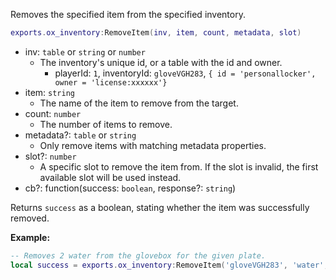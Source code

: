 Removes the specified item from the specified inventory.

```lua
exports.ox_inventory:RemoveItem(inv, item, count, metadata, slot)
```

- inv: `table` or `string` or `number`
  - The inventory's unique id, or a table with the id and owner.
    - playerId: `1`, inventoryId: `gloveVGH283`, `{ id = 'personallocker', owner = 'license:xxxxxx'}`
- item: `string`
  - The name of the item to remove from the target.
- count: `number`
  - The number of items to remove.
- metadata?: `table` or `string`
  - Only remove items with matching metadata properties.
- slot?: `number`
  - A specific slot to remove the item from. If the slot is invalid, the first available slot will be used instead.
- cb?: function(success: `boolean`, response?: `string`)

Returns `success` as a boolean, stating whether the item was successfully removed.

**Example:**

```lua
-- Removes 2 water from the glovebox for the given plate.
local success = exports.ox_inventory:RemoveItem('gloveVGH283', 'water', 2)
```
